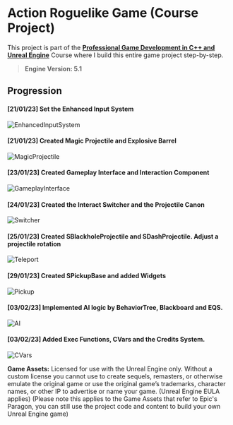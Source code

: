 # Action Roguelike Game (Course Project)

This project is part of the **[Professional Game Development in C++ and Unreal Engine](https://courses.tomlooman.com/p/unrealengine-cpp)** Course where I build this entire game project step-by-step.

> **Engine Version: 5.1**

## Progression

#### [21/01/23] Set the Enhanced Input System
![EnhancedInputSystem](https://github.com/ZSavich/ActionRoguelike/blob/main/ImgForReadMe/01EnhancedInput.gif)

#### [21/01/23] Created Magic Projectile and Explosive Barrel
![MagicProjectile](https://github.com/ZSavich/ActionRoguelike/blob/main/ImgForReadMe/02MagicProjectile.gif)

#### [23/01/23] Created Gameplay Interface and Interaction Component
![GameplayInterface](https://github.com/ZSavich/ActionRoguelike/blob/main/ImgForReadMe/03GameplayInterface.gif)

#### [24/01/23] Created the Interact Switcher and the Projectile Canon
![Switcher](https://github.com/ZSavich/ActionRoguelike/blob/main/ImgForReadMe/04Switcher.gif)

#### [25/01/23] Created SBlackholeProjectile and SDashProjectile. Adjust a projectile rotation
![Teleport](https://github.com/ZSavich/ActionRoguelike/blob/main/ImgForReadMe/05Teleportandblackhole.gif)

#### [29/01/23] Created SPickupBase and added Widgets
![Pickup](https://github.com/ZSavich/ActionRoguelike/blob/main/ImgForReadMe/06UMGandPickup.gif)

#### [03/02/23] Implemented AI logic by BehaviorTree, Blackboard and EQS.
![AI](https://github.com/ZSavich/ActionRoguelike/blob/main/ImgForReadMe/07ArtificialIntelligence.gif)

#### [03/02/23] Added Exec Functions, CVars and the Credits System.
![CVars](https://github.com/ZSavich/ActionRoguelike/blob/main/ImgForReadMe/08CVarsAndCredits.gif)


**Game Assets:** Licensed for use with the Unreal Engine only. Without a custom license you cannot use to create sequels, remasters, or otherwise emulate the original game or use the original game’s trademarks, character names, or other IP to advertise or name your game. (Unreal Engine EULA applies) (Please note this applies to the Game Assets that refer to Epic's Paragon, you can still use the project code and content to build your own Unreal Engine game)
